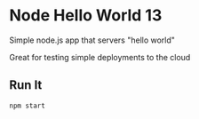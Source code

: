# Node Hello World 13

Simple node.js app that servers "hello world"

Great for testing simple deployments to the cloud

## Run It

`npm start`
